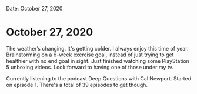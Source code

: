 
Date: October 27, 2020

# October 27, 2020

The weather’s changing. It's getting colder. I always enjoy this time of year. Brainstorming on a 6-week exercise goal, instead of just trying to get healthier with no end goal in sight. Just finished watching some PlayStation 5 unboxing videos. Look forward to having one of those under my tv.

Currently listening to the podcast Deep Questions with Cal Newport. Started on episode 1. There's a total of 39 episodes to get though.
